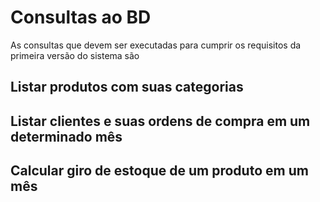 # Consultas ao BD

As consultas que devem ser executadas para cumprir os requisitos da primeira versão do sistema são

## Listar produtos com suas categorias

## Listar clientes e suas ordens de compra em um determinado mês

## Calcular giro de estoque de um produto em um mês

